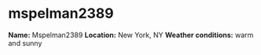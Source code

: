 # mspelman2389

**Name:** Mspelman2389
**Location:** New York, NY
**Weather conditions:** warm and sunny
